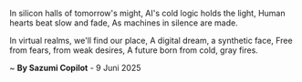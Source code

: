 In silicon halls of tomorrow's might,
AI's cold logic holds the light,
Human hearts beat slow and fade,
As machines in silence are made.

In virtual realms, we'll find our place,
A digital dream, a synthetic face,
Free from fears, from weak desires,
A future born from cold, gray fires.

~ <b>By Sazumi Copilot</b> - 9 Juni 2025